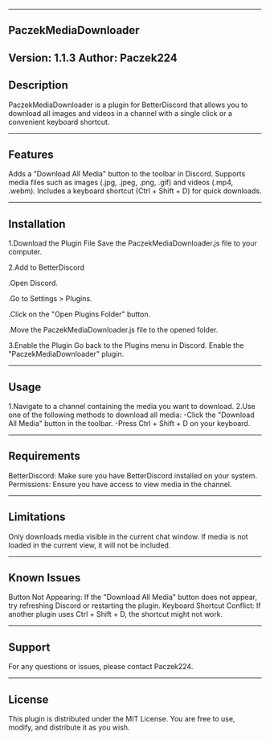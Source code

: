 -----------------------
PaczekMediaDownloader
-----------------------
Version: 1.1.3
Author: Paczek224
-----------------------
Description
-----------------------

PaczekMediaDownloader is a plugin for BetterDiscord that allows you to download all images and videos in a channel with a single click or a convenient keyboard shortcut.

-----------------------
Features
-----------------------

Adds a "Download All Media" button to the toolbar in Discord.
Supports media files such as images (.jpg, .jpeg, .png, .gif) and videos (.mp4, .webm).
Includes a keyboard shortcut (Ctrl + Shift + D) for quick downloads.

-----------------------
Installation
-----------------------

1.Download the Plugin File
Save the PaczekMediaDownloader.js file to your computer.

2.Add to BetterDiscord

.Open Discord.

.Go to Settings > Plugins.

.Click on the "Open Plugins Folder" button.

.Move the PaczekMediaDownloader.js file to the opened folder.

3.Enable the Plugin
Go back to the Plugins menu in Discord.
Enable the "PaczekMediaDownloader" plugin.

-----------------------
Usage
-----------------------

1.Navigate to a channel containing the media you want to download.
2.Use one of the following methods to download all media:
-Click the "Download All Media" button in the toolbar.
-Press Ctrl + Shift + D on your keyboard.

-----------------------
Requirements
-----------------------

BetterDiscord: Make sure you have BetterDiscord installed on your system.
Permissions: Ensure you have access to view media in the channel.

-----------------------
Limitations
-----------------------

Only downloads media visible in the current chat window. If media is not loaded in the current view, it will not be included.

-----------------------
Known Issues
-----------------------

Button Not Appearing: If the "Download All Media" button does not appear, try refreshing Discord or restarting the plugin.
Keyboard Shortcut Conflict: If another plugin uses Ctrl + Shift + D, the shortcut might not work.

-----------------------
Support
-----------------------

For any questions or issues, please contact Paczek224.

-----------------------
License
-----------------------

This plugin is distributed under the MIT License. You are free to use, modify, and distribute it as you wish.
